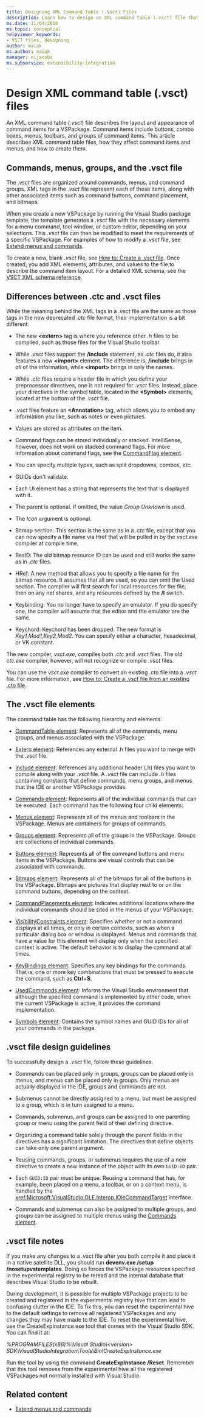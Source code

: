 ```yaml
---
title: Designing XML Command Table (.Vsct) Files
description: Learn how to design an XML command table (.vsct) file that describes the layout and appearance of command items, including buttons, combo boxes, menus, and toolbars. 
ms.date: 11/04/2016
ms.topic: conceptual
helpviewer_keywords:
- VSCT files, designing
author: maiak
ms.author: maiak
manager: mijacobs
ms.subservice: extensibility-integration
---
```

# Design XML command table (.vsct) files

An XML command table (*.vsct*) file describes the layout and appearance of command items for a VSPackage. Command items include buttons, combo boxes, menus, toolbars, and groups of command items. This article describes XML command table files, how they affect command items and menus, and how to create them.

## Commands, menus, groups, and the .vsct file
 The *.vsct* files are organized around commands, menus, and command groups. XML tags in the *.vsct* file represent each of these items, along with other associated items such as command buttons, command placement, and bitmaps.

 When you create a new VSPackage by running the Visual Studio package template, the template generates a *.vsct* file with the necessary elements for a menu command, tool window, or custom editor, depending on your selections. This *.vsct* file can then be modified to meet the requirements of a specific VSPackage. For examples of how to modify a *.vsct* file, see [Extend menus and commands](../../extensibility/extending-menus-and-commands.md).

 To create a new, blank *.vsct* file, see [How to: Create a *.vsct* file](../../extensibility/internals/how-to-create-a-dot-vsct-file.md). Once created, you add XML elements, attributes, and values to the file to describe the command item layout. For a detailed XML schema, see the [VSCT XML schema reference](../../extensibility/vsct-xml-schema-reference.md).

## Differences between .ctc and .vsct files
 While the meaning behind the XML tags in a *.vsct* file are the same as those tags in the now deprecated *.ctc* file format, their implementation is a bit different:

- The new **\<extern>** tag is where you reference other *.h* files to be compiled, such as those files for the Visual Studio toolbar.

- While *.vsct* files support the **/include** statement, as *.ctc* files do, it also features a new **\<import>** element. The difference is, **/include** brings in *all* of the information, while **\<import>** brings in only the names.

- While *.ctc* files require a header file in which you define your preprocessor directives, one is not required for *.vsct* files. Instead, place your directives in the symbol table, located in the **\<Symbol>** elements, located at the bottom of the *.vsct* file.

- *.vsct* files feature an **\<Annotation>** tag, which allows you to embed any information you like, such as notes or even pictures.

- Values are stored as attributes on the item.

- Command flags can be stored individually or stacked.  IntelliSense, however, does not work on stacked command flags. For more information about command flags, see the [CommandFlag element](../../extensibility/command-flag-element.md).

- You can specify multiple types, such as split dropdowns, combos, etc.

- GUIDs don't validate.

- Each UI element has a string that represents the text that is displayed with it.

- The parent is optional. If omitted, the value *Group Unknown* is used.

- The *Icon* argument is optional.

- Bitmap section: This section is the same as in a *.ctc* file, except that you can now specify a file name via Href that will be pulled in by the *vsct.exe* compiler at compile time.

- ResID: The old bitmap resource ID can be used and still works the same as in *.ctc* files.

- HRef: A new method that allows you to specify a file name for the bitmap resource. It assumes that all are used, so you can omit the Used section. The compiler will first search for local resources for the file, then on any net shares, and any resources defined by the **/I** switch.

- Keybinding: You no longer have to specify an emulator. If you do specify one, the compiler will assume that the editor and the emulator are the same.

- Keychord: Keychord has been dropped. The new format is *Key1,Mod1,Key2,Mod2*.  You can specify either a character, hexadecimal, or VK constant.

The new compiler, *vsct.exe*, compiles both *.ctc* and *.vsct* files. The old *ctc.exe* compiler, however, will not recognize or compile *.vsct* files.

You can use the *vsct.exe* compiler to convert an existing *.cto* file into a *.vsct* file. For more information, see [How to: Create a .vsct file from an existing .cto file](../../extensibility/internals/how-to-create-a-dot-vsct-file.md#how-to-create-a-dot-vsct-file-from-an-existing-dot-cto-file).

## The .vsct file elements
 The command table has the following hierarchy and elements:

- [CommandTable element](../../extensibility/commandtable-element.md): Represents all of the commands, menu groups, and menus associated with the VSPackage.

- [Extern element](../../extensibility/extern-element.md): References any external .h files you want to merge with the *.vsct* file.

- [Include element](../../extensibility/include-element.md): References any additional header (.h) files you want to compile along with your *.vsct* file. A *.vsct* file can include *.h* files containing constants that define commands, menu groups, and menus that the IDE or another VSPackage provides.

- [Commands element](../../extensibility/commands-element.md): Represents all of the individual commands that can be executed. Each command has the following four child elements:

- [Menus element](../../extensibility/menus-element.md): Represents all of the menus and toolbars in the VSPackage. Menus are containers for groups of commands.

- [Groups element](../../extensibility/groups-element.md): Represents all of the groups in the VSPackage. Groups are collections of individual commands.

- [Buttons element](../../extensibility/buttons-element.md): Represents all of the command buttons and menu items in the VSPackage. Buttons are visual controls that can be associated with commands.

- [Bitmaps element](../../extensibility/bitmaps-element.md): Represents all of the bitmaps for all of the buttons in the VSPackage. Bitmaps are pictures that display next to or on the command buttons, depending on the context.

- [CommandPlacements element](../../extensibility/commandplacements-element.md): Indicates additional locations where the individual commands should be sited in the menus of your VSPackage.

- [VisibilityConstraints element](../../extensibility/visibilityconstraints-element.md): Specifies whether or not a command displays at all times, or only in certain contexts, such as when a particular dialog box or window is displayed. Menus and commands that have a value for this element will display only when the specified context is active. The default behavior is to display the command at all times.

- [KeyBindings element](../../extensibility/keybindings-element.md): Specifies any key bindings for the commands. That is, one or more key combinations that must be pressed to execute the command, such as **Ctrl**+**S**.

- [UsedCommands element](../../extensibility/usedcommands-element.md): Informs the Visual Studio environment that although the specified command is implemented by other code, when the current VSPackage is active, it provides the command implementation.

- [Symbols element](../../extensibility/symbols-element.md): Contains the symbol names and GUID IDs for all of your commands in the package.

## .vsct file design guidelines
 To successfully design a *.vsct* file, follow these guidelines.

- Commands can be placed only in groups, groups can be placed only in menus, and menus can be placed only in groups. Only menus are actually displayed in the IDE, groups and commands are not.

- Submenus cannot be directly assigned to a menu, but must be assigned to a group, which is in turn assigned to a menu.

- Commands, submenus, and groups can be assigned to one parenting group or menu using the parent field of their defining directive.

- Organizing a command table solely through the parent fields in the directives has a significant limitation. The directives that define objects can take only one parent argument.

- Reusing commands, groups, or submenus requires the use of a new directive to create a new instance of the object with its own `GUID:ID` pair.

- Each `GUID:ID` pair must be unique. Reusing a command that has, for example, been placed on a menu, a toolbar, or on a context menu, is handled by the <xref:Microsoft.VisualStudio.OLE.Interop.IOleCommandTarget> interface.

- Commands and submenus can also be assigned to multiple groups, and groups can be assigned to multiple menus using the [Commands element](../../extensibility/commands-element.md).

## .vsct file notes
 If you make any changes to a *.vsct* file after you both compile it and place it in a native satellite DLL, you should run **devenv.exe /setup /nosetupvstemplates**. Doing so forces the VSPackage resources specified in the experimental registry to be reread and the internal database that describes Visual Studio to be rebuilt.

 During development, it is possible for multiple VSPackage projects to be created and registered in the experimental registry hive that can lead to confusing clutter in the IDE. To fix this, you can reset the experimental hive to the default settings to remove all registered VSPackages and any changes they may have made to the IDE. To reset the experimental hive, use the CreateExpInstance.exe tool that comes with the Visual Studio SDK. You can find it at:

 *%PROGRAMFILES(x86)%\Visual Studio\\\<version> SDK\VisualStudioIntegration\Tools\Bin\CreateExpInstance.exe*

 Run the tool by using the command **CreateExpInstance /Reset**. Remember that this tool removes from the experimental hive all the registered VSPackages not normally installed with Visual Studio.

## Related content
- [Extend menus and commands](../../extensibility/extending-menus-and-commands.md)
